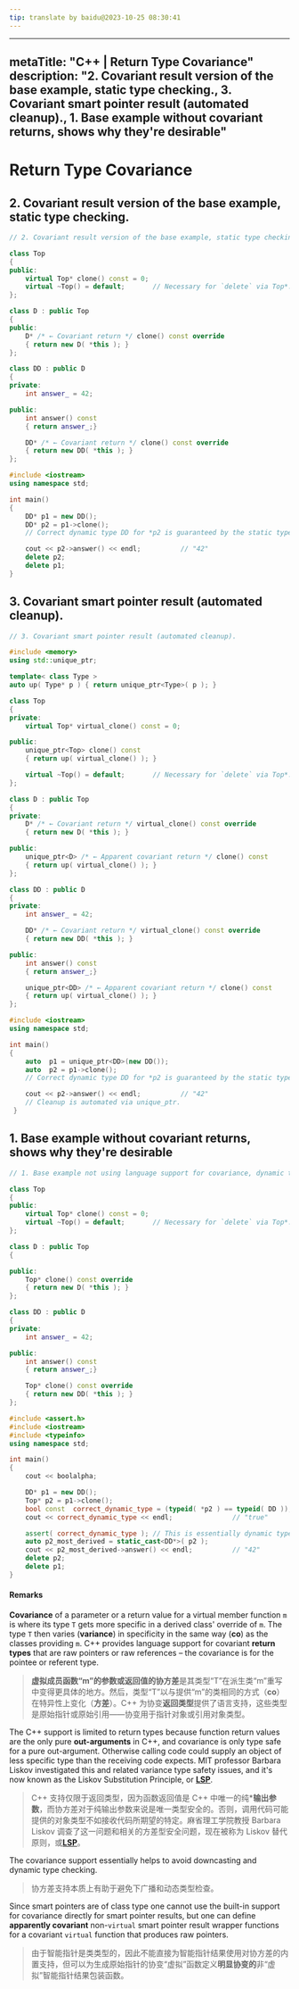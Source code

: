```yaml
---
tip: translate by baidu@2023-10-25 08:30:41
---
```

---

metaTitle: "C++ | Return Type Covariance"
description: "2. Covariant result version of the base example, static type checking., 3. Covariant smart pointer result (automated cleanup)., 1. Base example without covariant returns, shows why they're desirable"
---------------------------------------------------------------------------------------------------------------------------------------------------------------------------------------------------------------------

# Return Type Covariance

## 2. Covariant result version of the base example, static type checking.

```cpp
// 2. Covariant result version of the base example, static type checking.

class Top
{
public:
    virtual Top* clone() const = 0;
    virtual ~Top() = default;       // Necessary for `delete` via Top*.
};

class D : public Top
{
public:
    D* /* ← Covariant return */ clone() const override
    { return new D( *this ); }
};

class DD : public D
{
private:
    int answer_ = 42;

public:
    int answer() const
    { return answer_;}

    DD* /* ← Covariant return */ clone() const override
    { return new DD( *this ); }
};

#include <iostream>
using namespace std;

int main()
{
    DD* p1 = new DD();
    DD* p2 = p1->clone();
    // Correct dynamic type DD for *p2 is guaranteed by the static type checking.

    cout << p2->answer() << endl;          // "42"
    delete p2;
    delete p1;
}

```

## 3. Covariant smart pointer result (automated cleanup).

```cpp
// 3. Covariant smart pointer result (automated cleanup).

#include <memory>
using std::unique_ptr;

template< class Type >
auto up( Type* p ) { return unique_ptr<Type>( p ); }

class Top
{
private:
    virtual Top* virtual_clone() const = 0;

public:
    unique_ptr<Top> clone() const
    { return up( virtual_clone() ); }

    virtual ~Top() = default;       // Necessary for `delete` via Top*.
};

class D : public Top
{
private:
    D* /* ← Covariant return */ virtual_clone() const override
    { return new D( *this ); }

public:
    unique_ptr<D> /* ← Apparent covariant return */ clone() const
    { return up( virtual_clone() ); }
};

class DD : public D
{
private:
    int answer_ = 42;

    DD* /* ← Covariant return */ virtual_clone() const override
    { return new DD( *this ); }

public:
    int answer() const
    { return answer_;}

    unique_ptr<DD> /* ← Apparent covariant return */ clone() const
    { return up( virtual_clone() ); }
};

#include <iostream>
using namespace std;

int main()
{
    auto  p1 = unique_ptr<DD>(new DD());
    auto  p2 = p1->clone();
    // Correct dynamic type DD for *p2 is guaranteed by the static type checking.

    cout << p2->answer() << endl;          // "42"
    // Cleanup is automated via unique_ptr.
 }

```

## 1. Base example without covariant returns, shows why they're desirable

```cpp
// 1. Base example not using language support for covariance, dynamic type checking.

class Top
{
public:
    virtual Top* clone() const = 0;
    virtual ~Top() = default;       // Necessary for `delete` via Top*.
};

class D : public Top
{

public:
    Top* clone() const override
    { return new D( *this ); }
};

class DD : public D
{
private:
    int answer_ = 42;

public:
    int answer() const
    { return answer_;}

    Top* clone() const override
    { return new DD( *this ); }
};

#include <assert.h>
#include <iostream>
#include <typeinfo>
using namespace std;

int main()
{
    cout << boolalpha;

    DD* p1 = new DD();
    Top* p2 = p1->clone();
    bool const  correct_dynamic_type = (typeid( *p2 ) == typeid( DD ));
    cout << correct_dynamic_type << endl;               // "true"

    assert( correct_dynamic_type ); // This is essentially dynamic type checking. :(
    auto p2_most_derived = static_cast<DD*>( p2 );
    cout << p2_most_derived->answer() << endl;          // "42"
    delete p2;
    delete p1;
}

```

#### Remarks

**Covariance** of a parameter or a return value for a virtual member function `m` is where its type `T` gets more specific in a derived class' override of `m`. The type `T` then varies (**variance**) in specificity in the same way (**co**) as the classes providing `m`. C++ provides language support for covariant **return types** that are raw pointers or raw references – the covariance is for the pointee or referent type.

> **虚拟成员函数“m”的参数或返回值的协方差**是其类型“T”在派生类“m”重写中变得更具体的地方。然后，类型“T”以与提供“m”的类相同的方式（**co**）在特异性上变化（**方差**）。C++ 为协变**返回类型**提供了语言支持，这些类型是原始指针或原始引用——协变用于指针对象或引用对象类型。

The C++ support is limited to return types because function return values are the only pure **out-arguments** in C++, and covariance is only type safe for a pure out-argument. Otherwise calling code could supply an object of less specific type than the receiving code expects. MIT professor Barbara Liskov investigated this and related variance type safety issues, and it's now known as the Liskov Substitution Principle, or [**LSP**](https://en.wikipedia.org/wiki/Liskov_substitution_principle).

> C++ 支持仅限于返回类型，因为函数返回值是 C++ 中唯一的纯***输出参数**，而协方差对于纯输出参数来说是唯一类型安全的。否则，调用代码可能提供的对象类型不如接收代码所期望的特定。麻省理工学院教授 Barbara Liskov 调查了这一问题和相关的方差型安全问题，现在被称为 Liskov 替代原则，或[**LSP**](https://en.wikipedia.org/wiki/Liskov_substitution_principle)。

The covariance support essentially helps to avoid downcasting and dynamic type checking.

> 协方差支持本质上有助于避免下广播和动态类型检查。

Since smart pointers are of class type one cannot use the built-in support for covariance directly for smart pointer results, but one can define **apparently covariant** non-`virtual` smart pointer result wrapper functions for a covariant `virtual` function that produces raw pointers.

> 由于智能指针是类类型的，因此不能直接为智能指针结果使用对协方差的内置支持，但可以为生成原始指针的协变“虚拟”函数定义**明显协变的**非“虚拟”智能指针结果包装函数。
